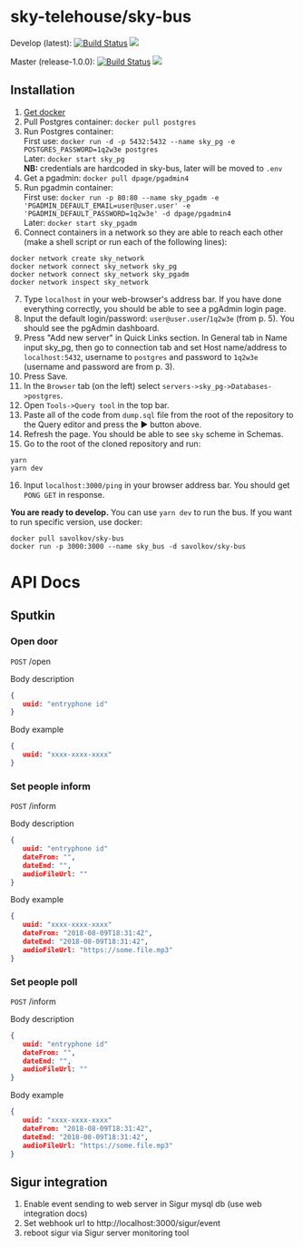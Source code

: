 # sky-telehouse/sky-bus

Develop (latest): [![Build Status](https://travis-ci.org/sky-telehouse/sky-bus.svg?branch=develop)](https://travis-ci.org/sky-telehouse/sky-bus)
[![](https://images.microbadger.com/badges/version/savolkov/sky-bus.svg)](https://microbadger.com/images/savolkov/sky-bus "Get your own version badge on microbadger.com")

Master (release-1.0.0): [![Build Status](https://travis-ci.org/sky-telehouse/sky-bus.svg?branch=master)](https://travis-ci.org/sky-telehouse/sky-bus)
[![](https://images.microbadger.com/badges/version/savolkov/sky-bus:release-1.0.0.svg)](https://microbadger.com/images/savolkov/sky-bus:release-1.0.0 "Get your own version badge on microbadger.com")

## Installation
1. [Get docker](https://www.docker.com/get-started)
2. Pull Postgres container:
`docker pull postgres`
3. Run Postgres container:  
First use: `docker run -d -p 5432:5432 --name sky_pg -e POSTGRES_PASSWORD=1q2w3e postgres`  
Later: `docker start sky_pg`  
**NB:** credentials are hardcoded in sky-bus, later will be moved to `.env`
4. Get a pgadmin: `docker pull dpage/pgadmin4`
5. Run pgadmin container:  
   First use: `docker run -p 80:80 --name sky_pgadm -e 'PGADMIN_DEFAULT_EMAIL=user@user.user' -e 'PGADMIN_DEFAULT_PASSWORD=1q2w3e' -d dpage/pgadmin4`  
   Later: `docker start sky_pgadm`
6. Connect containers in a network so they are able to reach each other (make a shell script or run each of the following lines):
```shell script
docker network create sky_network
docker network connect sky_network sky_pg
docker network connect sky_network sky_pgadm
docker network inspect sky_network
```
7. Type `localhost` in your web-browser's address bar. If you have done everything correctly, you should be able to see a pgAdmin login page.
8. Input the default login/password: `user@user.user`/`1q2w3e` (from p. 5). You should see the pgAdmin dashboard.
9. Press "Add new server" in Quick Links section. In General tab in Name input sky_pg, then go to connection tab and set Host name/address to `localhost:5432`, username to `postgres` and password to `1q2w3e` (username and password are from p. 3).
10. Press Save.
11. In the `Browser` tab (on the left) select `servers->sky_pg->Databases->postgres`.
12. Open `Tools->Query tool` in the top bar.
13. Paste all of the code from `dump.sql` file from the root of the repository to the Query editor and press the ▶ button above.
14. Refresh the page. You should be able to see `sky` scheme in Schemas.
15. Go to the root of the cloned repository and run:
```shell script
yarn
yarn dev
```
16. Input `localhost:3000/ping` in your browser address bar. You should get `PONG GET` in response.

**You are ready to develop.** You can use `yarn dev` to run the bus.
If you want to run specific version, use docker:
```shell script
docker pull savolkov/sky-bus
docker run -p 3000:3000 --name sky_bus -d savolkov/sky-bus
```

# API Docs 

## Sputkin

### Open door

`POST` /open

Body description
```json
{
   uuid: "entryphone id"
}
```

Body example
```json
{
   uuid: "xxxx-xxxx-xxxx"
}
```

### Set people inform

`POST` /inform

Body description
```json
{
   uuid: "entryphone id"
   dateFrom: "", 
   dateEnd: "", 
   audioFileUrl: ""
}
```

Body example
```json
{
   uuid: "xxxx-xxxx-xxxx"
   dateFrom: "2018-08-09T18:31:42", 
   dateEnd: "2018-08-09T18:31:42", 
   audioFileUrl: "https://some.file.mp3"
}
```

### Set people poll

`POST` /inform

Body description
```json
{
   uuid: "entryphone id"
   dateFrom: "", 
   dateEnd: "", 
   audioFileUrl: ""
}
```

Body example
```json
{
   uuid: "xxxx-xxxx-xxxx"
   dateFrom: "2018-08-09T18:31:42", 
   dateEnd: "2018-08-09T18:31:42", 
   audioFileUrl: "https://some.file.mp3"
}
```


## Sigur integration
1. Enable event sending to web server in Sigur mysql db (use web integration docs)
2. Set webhook url to http://localhost:3000/sigur/event
3. reboot sigur via Sigur server monitoring tool